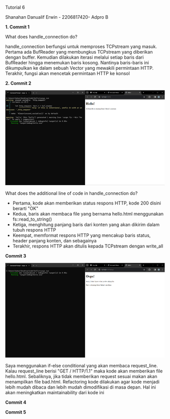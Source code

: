 Tutorial 6

Shanahan Danualif Erwin - 2206817420- Adpro B

__1. Commit 1__

What does handle_connection do?

handle_connection berfungsi untuk memproses TCPstream yang masuk. Pertama ada
BufReader yang membungkus TCPstream yang diberikan dengan buffer. Kemudian dilakukan iterasi
melalui setiap baris dari BufReader hingga menemukan baris kosong. Nantinya baris-baris ini dikumpulkan
ke dalam sebuah Vector yang mewakili permintaan HTTP. Terakhir, fungsi akan mencetak permintaan HTTP ke konsol





__2. Commit 2__

![Commit 2 screen capture](assets/images/commit2.png)

What does the additional line of code in handle_connection do?

- Pertama, kode akan memberikan status respons HTTP, kode 200 disini berarti "OK"
- Kedua, baris akan membaca file yang bernama hello.html menggunakan fs::read_to_string()
- Ketiga, menghitung panjang baris dari konten yang akan dikirim dalam tubuh respons HTTP
- Keempat, memformat respons HTTP yang mencakup baris status, header panjang konten, dan sebagainya
- Terakhir, respons HTTP akan ditulis kepada TCPstream dengan write_all

__Commit 3__

![Commit 3 picture](assets/images/commit3.png)

Saya menggunakan if-else conditional yang akan membaca request_line. Kalau request_line
berisi "GET / HTTP/1.1" maka kode akan memberikan file hello.html. Sebaliknya, jika
tidak memberikan request sesuai makan akan menampilkan file bad.html. Refactoring kode dilakukan agar
kode menjadi lebih mudah dibaca dan lebih mudah dimodifikasi di masa depan. Hal ini akan meningkatkan maintainability
dari kode ini

__Commit 4__

__Commit 5__



